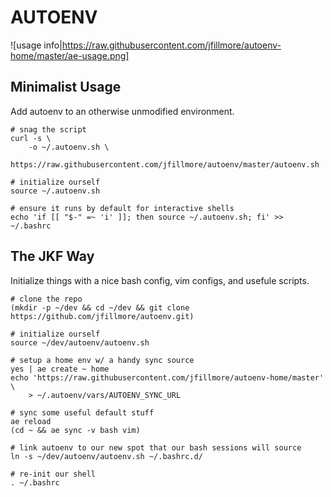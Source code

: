 # AUTOENV

![usage info|https://raw.githubusercontent.com/jfillmore/autoenv-home/master/ae-usage.png]


## Minimalist Usage

Add autoenv to an otherwise unmodified environment.

```
# snag the script
curl -s \
    -o ~/.autoenv.sh \
    https://raw.githubusercontent.com/jfillmore/autoenv/master/autoenv.sh

# initialize ourself
source ~/.autoenv.sh

# ensure it runs by default for interactive shells
echo 'if [[ "$-" =~ 'i' ]]; then source ~/.autoenv.sh; fi' >> ~/.bashrc
```


## The JKF Way

Initialize things with a nice bash config, vim configs, and usefule scripts.

```
# clone the repo
(mkdir -p ~/dev && cd ~/dev && git clone https://github.com/jfillmore/autoenv.git)

# initialize ourself
source ~/dev/autoenv/autoenv.sh

# setup a home env w/ a handy sync source
yes | ae create ~ home
echo 'https://raw.githubusercontent.com/jfillmore/autoenv-home/master' \
    > ~/.autoenv/vars/AUTOENV_SYNC_URL

# sync some useful default stuff
ae reload
(cd ~ && ae sync -v bash vim)

# link autoenv to our new spot that our bash sessions will source
ln -s ~/dev/autoenv/autoenv.sh ~/.bashrc.d/

# re-init our shell
. ~/.bashrc
```
